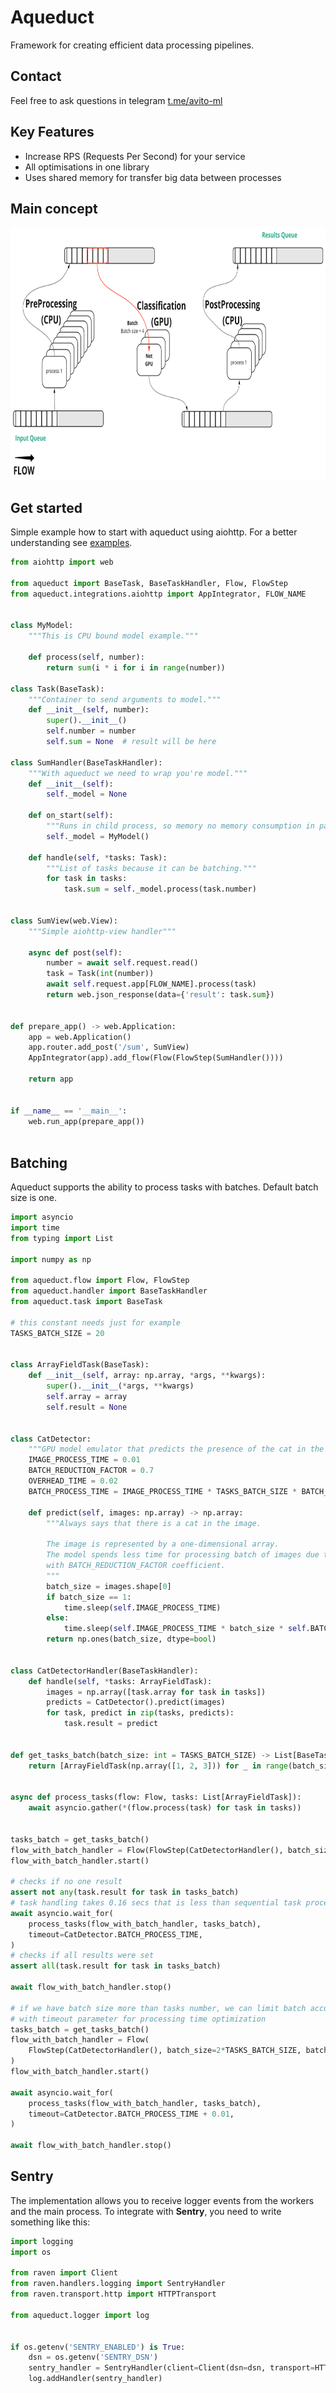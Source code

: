 # Aqueduct

Framework for creating efficient data processing pipelines.

## Contact
Feel free to ask questions in telegram [t.me/avito-ml](https://t.me/avito_ml)

## Key Features

- Increase RPS (Requests Per Second) for your service
- All optimisations in one library
- Uses shared memory for transfer big data between processes


## Main concept
<img src=".github/concept.png" alt="concept" width="770" height="404" />


## Get started

Simple example how to start with aqueduct using aiohttp. For a better understanding see [examples](examples).
```python
from aiohttp import web

from aqueduct import BaseTask, BaseTaskHandler, Flow, FlowStep
from aqueduct.integrations.aiohttp import AppIntegrator, FLOW_NAME


class MyModel:
    """This is CPU bound model example."""
    
    def process(self, number):
        return sum(i * i for i in range(number))

class Task(BaseTask):
    """Container to send arguments to model."""
    def __init__(self, number):
        super().__init__()
        self.number = number
        self.sum = None  # result will be here
    
class SumHandler(BaseTaskHandler):
    """With aqueduct we need to wrap you're model."""
    def __init__(self):
        self._model = None

    def on_start(self):
        """Runs in child process, so memory no memory consumption in parent process."""
        self._model = MyModel()

    def handle(self, *tasks: Task):
        """List of tasks because it can be batching."""
        for task in tasks:
            task.sum = self._model.process(task.number)

            
class SumView(web.View):
    """Simple aiohttp-view handler"""

    async def post(self):
        number = await self.request.read()
        task = Task(int(number))
        await self.request.app[FLOW_NAME].process(task)
        return web.json_response(data={'result': task.sum})


def prepare_app() -> web.Application:
    app = web.Application()
    app.router.add_post('/sum', SumView)
    AppIntegrator(app).add_flow(Flow(FlowStep(SumHandler())))

    return app


if __name__ == '__main__':
    web.run_app(prepare_app())
    
```

## Batching
Aqueduct supports the ability to process tasks with batches. Default batch size is one.
```python
import asyncio
import time
from typing import List

import numpy as np

from aqueduct.flow import Flow, FlowStep
from aqueduct.handler import BaseTaskHandler
from aqueduct.task import BaseTask

# this constant needs just for example
TASKS_BATCH_SIZE = 20


class ArrayFieldTask(BaseTask):
    def __init__(self, array: np.array, *args, **kwargs):
        super().__init__(*args, **kwargs)
        self.array = array
        self.result = None


class CatDetector:
    """GPU model emulator that predicts the presence of the cat in the image."""
    IMAGE_PROCESS_TIME = 0.01
    BATCH_REDUCTION_FACTOR = 0.7
    OVERHEAD_TIME = 0.02
    BATCH_PROCESS_TIME = IMAGE_PROCESS_TIME * TASKS_BATCH_SIZE * BATCH_REDUCTION_FACTOR + OVERHEAD_TIME

    def predict(self, images: np.array) -> np.array:
        """Always says that there is a cat in the image.

        The image is represented by a one-dimensional array.
        The model spends less time for processing batch of images due to GPU optimizations. It's emulated
        with BATCH_REDUCTION_FACTOR coefficient.
        """
        batch_size = images.shape[0]
        if batch_size == 1:
            time.sleep(self.IMAGE_PROCESS_TIME)
        else:
            time.sleep(self.IMAGE_PROCESS_TIME * batch_size * self.BATCH_REDUCTION_FACTOR)
        return np.ones(batch_size, dtype=bool)


class CatDetectorHandler(BaseTaskHandler):
    def handle(self, *tasks: ArrayFieldTask):
        images = np.array([task.array for task in tasks])
        predicts = CatDetector().predict(images)
        for task, predict in zip(tasks, predicts):
            task.result = predict


def get_tasks_batch(batch_size: int = TASKS_BATCH_SIZE) -> List[BaseTask]:
    return [ArrayFieldTask(np.array([1, 2, 3])) for _ in range(batch_size)]


async def process_tasks(flow: Flow, tasks: List[ArrayFieldTask]):
    await asyncio.gather(*(flow.process(task) for task in tasks))


tasks_batch = get_tasks_batch()
flow_with_batch_handler = Flow(FlowStep(CatDetectorHandler(), batch_size=TASKS_BATCH_SIZE))
flow_with_batch_handler.start()

# checks if no one result
assert not any(task.result for task in tasks_batch)
# task handling takes 0.16 secs that is less than sequential task processing with 0.22 secs
await asyncio.wait_for(
    process_tasks(flow_with_batch_handler, tasks_batch), 
    timeout=CatDetector.BATCH_PROCESS_TIME,
)
# checks if all results were set
assert all(task.result for task in tasks_batch)

await flow_with_batch_handler.stop()

# if we have batch size more than tasks number, we can limit batch accumulation time 
# with timeout parameter for processing time optimization
tasks_batch = get_tasks_batch()
flow_with_batch_handler = Flow(
    FlowStep(CatDetectorHandler(), batch_size=2*TASKS_BATCH_SIZE, batch_timeout=0.01)
)
flow_with_batch_handler.start()

await asyncio.wait_for(
    process_tasks(flow_with_batch_handler, tasks_batch), 
    timeout=CatDetector.BATCH_PROCESS_TIME + 0.01,
)

await flow_with_batch_handler.stop()
```


## Sentry
The implementation allows you to receive logger events from the workers and the main process.
To integrate with __Sentry__, you need to write something like this:
```python
import logging
import os

from raven import Client
from raven.handlers.logging import SentryHandler
from raven.transport.http import HTTPTransport

from aqueduct.logger import log


if os.getenv('SENTRY_ENABLED') is True:
    dsn = os.getenv('SENTRY_DSN')
    sentry_handler = SentryHandler(client=Client(dsn=dsn, transport=HTTPTransport), level=logging.ERROR)
    log.addHandler(sentry_handler)
```
